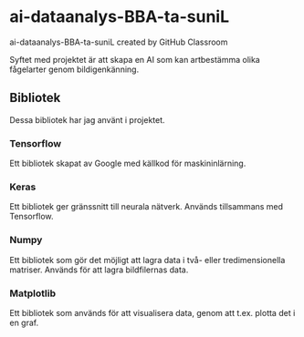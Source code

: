 # ai-dataanalys-BBA-ta-suniL
ai-dataanalys-BBA-ta-suniL created by GitHub Classroom

Syftet med projektet är att skapa en AI som kan artbestämma olika fågelarter genom bildigenkänning. 

## Bibliotek
Dessa bibliotek har jag använt i projektet.

### Tensorflow
Ett bibliotek skapat av Google med källkod för maskininlärning.

### Keras
Ett bibliotek ger gränssnitt till neurala nätverk. Används tillsammans med Tensorflow. 

### Numpy
Ett bibliotek som gör det möjligt att lagra data i två- eller tredimensionella matriser. Används för att lagra bildfilernas data.

### Matplotlib

Ett bibliotek som används för att visualisera data, genom att t.ex. plotta det i en graf.
